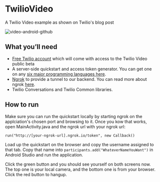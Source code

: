 # TwilioVideo
A Twilio Video example as shown on Twilio's blog post

![video-android-github](https://cloud.githubusercontent.com/assets/221627/13633155/3df7c41c-e5e5-11e5-8591-01f2a341732d.png)

## What you’ll need
* [Free Twilio account](https://www.twilio.com/try-twilio) which will come with access to the Twilio Video public beta
* A server-side quickstart and access token generator. You can get one on any [six major programming languages here](https://www.twilio.com/docs/api/video).
* [Ngrok](https://ngrok.com/) to provide a tunnel to our backend. You can read more about ngrok [here](https://www.twilio.com/blog/2013/10/test-your-webhooks-locally-with-ngrok.html).
* Twilio Conversations and Twilio Common libraries.

## How to run
Make sure you can run the quickstart locally by starting ngrok on the applciation's chosen port and browsing to it. Once you kow that works, open MainActivity.java and the ngrok url with your ngrok url:

`run("http://[your-ngrok-url].ngrok.io/token", new Callback()`

Load up the quickstart on the browser and copy the username assigned to that tab. Copy that name into `participants.add("WhateverNameYouWant")` in Android Studio and run the application.

Click the green button and you should see yourself on both screens now. The top one is your local camera, and the bottom one is from your browser. Click the red button to hangup.
